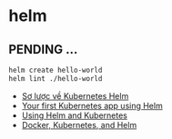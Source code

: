# helm

## PENDING ...

```sh
helm create hello-world
helm lint ./hello-world 
```

- [Sơ lược về Kubernetes Helm](https://medium.com/@dugiahuy/kubernetes-helm-101-88074e2b76d9)
- [Your first Kubernetes app using Helm](https://medium.com/faun/your-first-kubernetes-app-using-helm-de781a710bec)
- [Using Helm and Kubernetes](https://www.baeldung.com/kubernetes-helm)
- [Docker, Kubernetes, and Helm](https://medium.com/better-programming/docker-kubernetes-and-helm-4b5a5a87bc8f)
